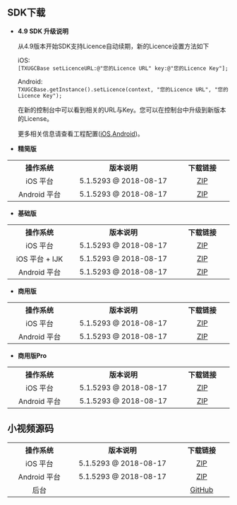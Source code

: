 
<h2 id="SDK">SDK下载</h2>

- **4.9 SDK 升级说明**

  从4.9版本开始SDK支持Licence自动续期，新的Licence设置方法如下

  iOS:<br/>
  `[TXUGCBase setLicenceURL:@"您的Licence URL" key:@"您的Licence Key"];`
  
  Android:<br/>
  `TXUGCBase.getInstance().setLicence(context, "您的Licence URL", "您的Licence Key");`
  
  在新的控制台中可以看到相关的URL与Key。您可以在控制台中升级到新版本的License。

  更多相关信息请查看工程配置([iOS](https://cloud.tencent.com/document/product/584/11638),[Android](https://cloud.tencent.com/document/product/584/11631))。

- **精简版**

<table width="850px">
  <tr align="center">
      <th width="140px">操作系统</th>
      <th width="240px">版本说明</th>
      <th width="120px">下载链接</th>
  </tr>
  <tr align="center">
    <td>iOS 平台</td>
    <td>5.1.5293 @ 2018-08-17</td>
    <td><a onclick=MtaH5.clickStat("ugc_sdk_download_ios_smart") href="http://liteavsdk-1252463788.cosgz.myqcloud.com/5.1/TXLiteAVSDK_UGC_Smart_Rename_iOS_5.1.5293.zip">ZIP</a></td>
  </tr>
  <tr align="center">
    <td>Android 平台</td>
    <td>5.1.5293 @ 2018-08-17</td>
    <td><a onclick=MtaH5.clickStat("ugc_sdk_download_android_smart") href="http://liteavsdk-1252463788.cosgz.myqcloud.com/5.1/LiteAVSDK_UGC_Smart_Android_5.1.5293.zip">ZIP</a></td>
  </tr>
</table>

- **基础版**

<table width="850px">
  <tr align="center">
     <th width="140px">操作系统</th>
     <th width="240px">版本说明</th>
     <th width="120px">下载链接</th>
  </tr>
  <tr align="center">
     <td>iOS 平台</td>
        <td>5.1.5293 @ 2018-08-17</td>
        <td><a onclick=MtaH5.clickStat("ugc_sdk_download_ios_basic") href="http://liteavsdk-1252463788.cosgz.myqcloud.com/5.1/TXLiteAVSDK_UGC_Rename_iOS_5.1.5293.zip">ZIP</a></td>
  </tr>
  <tr align="center">
    <td>iOS 平台 + IJK</td>
    <td>5.1.5293 @ 2018-08-17</td>
    <td><a onclick=MtaH5.clickStat("ugc_sdk_download_ios_basic") href="http://liteavsdk-1252463788.cosgz.myqcloud.com/5.1/TXLiteAVSDK_UGC_IJK_Rename_iOS_5.1.5293.zip">ZIP</a></td>
  </tr>
  <tr align="center">
    <td>Android 平台</td>
    <td>5.1.5293 @ 2018-08-17</td>
    <td><a onclick=MtaH5.clickStat("ugc_sdk_download_android_basic") href="http://liteavsdk-1252463788.cosgz.myqcloud.com/5.1/LiteAVSDK_UGC_Android_5.1.5293.zip">ZIP</a></td>
  </tr>
</table>

- **商用版**

<table width="850px">
  <tr align="center">
      <th width="140px">操作系统</th>
      <th width="240px">版本说明</th>
      <th width="120px">下载链接</th>
  </tr>
  <tr align="center">
    <td>iOS 平台</td>
    <td>5.1.5293 @ 2018-08-17</td>
    <td><a onclick=MtaH5.clickStat("ugc_sdk_download_ios_enterprise_smart") href="http://liteavsdk-1252463788.cosgz.myqcloud.com/5.1/TXLiteAVSDK_Enterprise_Rename_iOS_5.1.5293.zip">ZIP</a></td>
  </tr>
  <tr align="center">
    <td>Android 平台</td>
    <td>5.1.5293 @ 2018-08-17</td>
    <td><a onclick=MtaH5.clickStat("ugc_sdk_download_android_enterprise_smart") href="http://liteavsdk-1252463788.cosgz.myqcloud.com/5.1/LiteAVSDK_UGC_Enterprise_Android_5.1.5293.zip">ZIP</a></td>
  </tr>
</table>

- **商用版Pro**

<table width="850px">
  <tr align="center">
      <th width="140px">操作系统</th>
      <th width="240px">版本说明</th>
      <th width="120px">下载链接</th>
  </tr>
  <tr align="center">
    <td>iOS 平台</td>
    <td>5.1.5293 @ 2018-08-17</td>
    <td><a onclick=MtaH5.clickStat("ugc_sdk_download_ios_enterprise") href="http://liteavsdk-1252463788.cosgz.myqcloud.com/5.1/TXLiteAVSDK_EnterprisePro_Rename_iOS_5.1.5293.zip">ZIP</a></td>
  </tr>
  <tr align="center">
    <td>Android 平台</td>
    <td>5.1.5293 @ 2018-08-17</td>
    <td><a onclick=MtaH5.clickStat("ugc_sdk_download_android_enterprise") href="http://liteavsdk-1252463788.cosgz.myqcloud.com/5.1/LiteAVSDK_EnterprisePro_Android_5.1.5293.zip">ZIP</a></td>
  </tr>
</table>


<h2 id="APP">小视频源码</h2>

<table width="850px">
  <tr align="center">
    <th width="140px">操作系统</th>
    <th width="240px">版本说明</th>
    <th width="120px">下载链接</th>
  </tr>
  <tr align="center">
    <td>iOS 平台</td>
    <td>5.1.5293 @ 2018-08-17</td>
    <td><a onclick=MtaH5.clickStat("ugc_sdk_download_ios_xsp_src_code") href="http://download-1252463788.file.myqcloud.com/xiaoshipin/TXXiaoShiPinDemo_ios.zip">ZIP</a></td>
  </tr>
  <tr align="center">
    <td>Android 平台</td>
    <td>5.1.5293 @ 2018-08-17</td>
    <td><a onclick=MtaH5.clickStat("ugc_sdk_download_android_xsp_src_code") href="http://download-1252463788.file.myqcloud.com/xiaoshipin/XiaoShiPin_Professional_Android.zip">ZIP</a></td>
  </tr>
  <tr align="center">
    <td>后台</td>
    <td></td>
    <td><a onclick=MtaH5.clickStat("ugc_xiaoshipin_server_xsp_src_code") href="https://github.com/tencentyun/vod-xiaoshipin-server">GitHub</a></td>
  </tr>
</table>

<script>
    var _mtac = {"senseHash":0};
    (function() {
      var mta = document.createElement("script");
      mta.src = "//pingjs.qq.com/h5/stats.js";
      mta.setAttribute("name", "MTAH5");
      mta.setAttribute("sid", "500538821");
      mta.setAttribute("cid", "500538834");
      var s = document.getElementsByTagName("script")[0];
      s.parentNode.insertBefore(mta, s);
    })();
</script>
